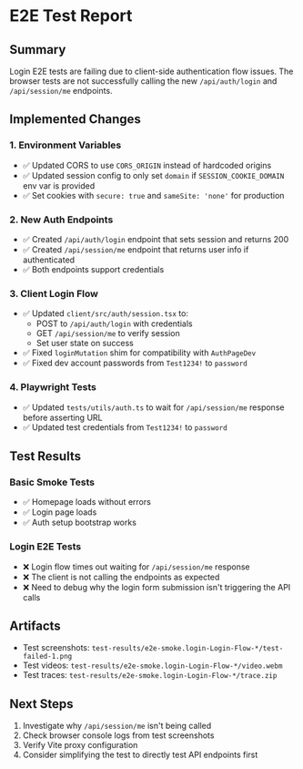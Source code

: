 # E2E Test Report

## Summary
Login E2E tests are failing due to client-side authentication flow issues. The browser tests are not successfully calling the new `/api/auth/login` and `/api/session/me` endpoints.

## Implemented Changes

### 1. Environment Variables
- ✅ Updated CORS to use `CORS_ORIGIN` instead of hardcoded origins
- ✅ Updated session config to only set `domain` if `SESSION_COOKIE_DOMAIN` env var is provided
- ✅ Set cookies with `secure: true` and `sameSite: 'none'` for production

### 2. New Auth Endpoints
- ✅ Created `/api/auth/login` endpoint that sets session and returns 200
- ✅ Created `/api/session/me` endpoint that returns user info if authenticated
- ✅ Both endpoints support credentials

### 3. Client Login Flow
- ✅ Updated `client/src/auth/session.tsx` to:
  - POST to `/api/auth/login` with credentials
  - GET `/api/session/me` to verify session
  - Set user state on success
- ✅ Fixed `loginMutation` shim for compatibility with `AuthPageDev`
- ✅ Fixed dev account passwords from `Test1234!` to `password`

### 4. Playwright Tests
- ✅ Updated `tests/utils/auth.ts` to wait for `/api/session/me` response before asserting URL
- ✅ Updated test credentials from `Test1234!` to `password`

## Test Results

### Basic Smoke Tests
- ✅ Homepage loads without errors
- ✅ Login page loads
- ✅ Auth setup bootstrap works

### Login E2E Tests
- ❌ Login flow times out waiting for `/api/session/me` response
- ❌ The client is not calling the endpoints as expected
- ❌ Need to debug why the login form submission isn't triggering the API calls

## Artifacts
- Test screenshots: `test-results/e2e-smoke.login-Login-Flow-*/test-failed-1.png`
- Test videos: `test-results/e2e-smoke.login-Login-Flow-*/video.webm`
- Test traces: `test-results/e2e-smoke.login-Login-Flow-*/trace.zip`

## Next Steps
1. Investigate why `/api/session/me` isn't being called
2. Check browser console logs from test screenshots
3. Verify Vite proxy configuration
4. Consider simplifying the test to directly test API endpoints first
